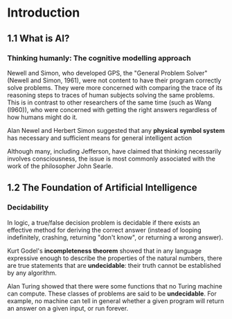 # Introduction

## 1.1 What is AI?

### Thinking humanly: The cognitive modelling approach
Newell and Simon, who developed GPS, the "General Problem Solver" (Newell and Simon, 1961), were not content to have their program correctly solve problems. They were more concerned with comparing the trace of its reasoning steps to traces of human subjects solving the same problems. This is in contrast to other researchers of the same time (such as Wang (I960)), who were concerned with getting the right answers regardless of how humans might do it.

Alan Newel and Herbert Simon suggested that any **physical symbol system** has necessary and sufficient means for general intelligent action

Although many, including Jefferson, have claimed that thinking necessarily involves consciousness, the issue is most commonly associated with the work of the philosopher John Searle.

## 1.2 The Foundation of Artificial Intelligence

### Decidability
In logic, a true/false decision problem is decidable if there exists an effective method for deriving the correct answer (instead of looping indefinitely, crashing, returning "don't know", or returning a wrong answer).

Kurt Godel's **incompleteness theorem** showed that in any language expressive enough to describe the properties of the natural numbers, there are true statements that are **undecidable**: their truth cannot be established by any algorithm.

Alan Turing showed that there were some functions that no Turing machine can compute. These classes of problems are said to be **undecidable**. For example, no machine can tell in general whether a given program will return an answer on a given input, or run forever.